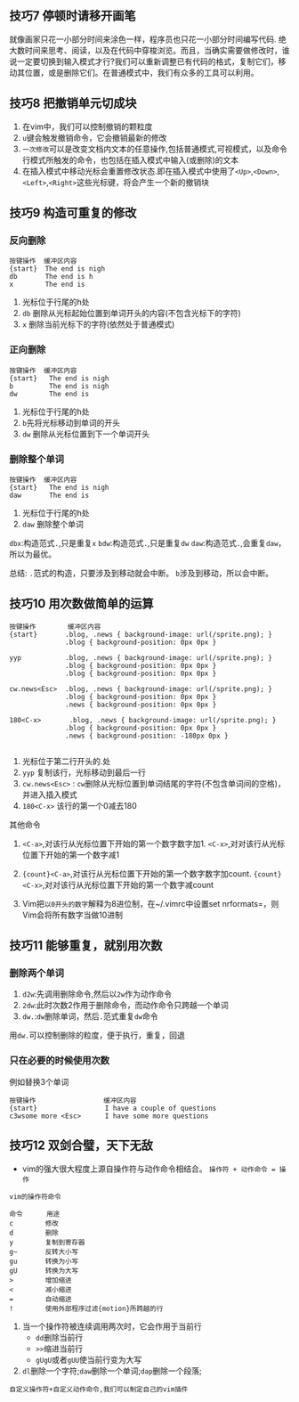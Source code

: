 ## 技巧7 停顿时请移开画笔

就像画家只花一小部分时间来涂色一样，程序员也只花一小部分时间编写代码. 绝大数时间来思考、阅读，以及在代码中穿梭浏览。而且，当确实需要做修改时，谁说一定要切换到输入模式才行?我们可以重新调整已有代码的格式，复制它们，移动其位置，或是删除它们。在普通模式中，我们有众多的工具可以利用。

## 技巧8 把撤销单元切成块

1. 在vim中，我们可以控制撤销的颗粒度
2. `u`键会触发撤销命令，它会撤销最新的修改
3. `一次修改`可以是改变文档内文本的任意操作,包括普通模式,可视模式，以及命令行模式所触发的命令，也包括在插入模式中输入(或删除)的文本
4.  在插入模式中移动光标会重置修改状态.即在插入模式中使用了`<Up>`,`<Down>`,`<Left>`,`<Right>`这些光标键，将会产生一个新的撤销块

## 技巧9 构造可重复的修改

### 反向删除

```
按键操作  缓冲区内容
{start}  The end is nigh
db       The end is h
x        The end is
```

1. 光标位于行尾的h处
2. `db` 删除从光标起始位置到单词开头的内容(不包含光标下的字符)
3. `x` 删除当前光标下的字符(依然处于普通模式)

### 正向删除

```
按键操作  缓冲区内容
{start}   The end is nigh
b         The end is nigh
dw        The end is
```
1. 光标位于行尾的h处
2. `b`先将光标移动到单词的开头
3. `dw` 删除从光标位置到下一个单词开头

### 删除整个单词

```
按键操作  缓冲区内容
{start}   The end is nigh
daw       The end is
```
1. 光标位于行尾的h处
2. `daw` 删除整个单词

`dbx`:构造范式`.`,只是重复`x`
`bdw`:构造范式`.`,只是重复`dw`
`daw`:构造范式`.`,会重复`daw`，所以为最优。

总结: `.`范式的构造，只要涉及到移动就会中断。 `b`涉及到移动，所以会中断。

## 技巧10 用次数做简单的运算

```
按键操作        缓冲区内容
{start}       .blog, .news { background-image: url(/sprite.png); }
              .blog { background-position: 0px 0px }

yyp           .blog, .news { background-image: url(/sprite.png); }
              .blog { background-position: 0px 0px }
              .blog { background-position: 0px 0px }
          
cw.news<Esc>  .blog, .news { background-image: url(/sprite.png); }
              .blog { background-position: 0px 0px }
              .news { background-position: 0px 0px }
       
180<C-x>       .blog, .news { background-image: url(/sprite.png); }
              .blog { background-position: 0px 0px }
              .news { background-position: -180px 0px }          
          
```

1. 光标位于第二行开头的.处
2. `yyp` 复制该行，光标移动到最后一行
3. `cw.news<Esc>` : `cw`删除从光标位置到单词结尾的字符(不包含单词间的空格)，并进入插入模式
4. `180<C-x>` 该行的第一个0减去180

其他命令

1. `<C-a>`,对该行从光标位置下开始的第一个数字数字加1. `<C-x>`,对对该行从光标位置下开始的第一个数字减1
2. `{count}<C-a>`,对该行从光标位置下开始的第一个数字数字加count. `{count}<C-x>`,对对该行从光标位置下开始的第一个数字减count

3. Vim把`以0开头的数字`解释为8进位制，在~/.vimrc中设置set nrformats=，则Vim会将所有数字当做10进制


## 技巧11 能够重复，就别用次数

### 删除两个单词

1. `d2w`:先调用删除命令,然后以`2w`作为动作命令
2. `2dw`:此时次数2作用于删除命令，而动作命令只跨越一个单词
3. `dw.`:`dw`删除单词，然后`.`范式重复`dw`命令

用`dw.`可以控制删除的粒度，便于执行，重复，回退

### 只在必要的时候使用次数

例如替换3个单词

```
按键操作                 缓冲区内容
{start}                 I have a couple of questions
c3wsome more <Esc>      I have some more questions

```


## 技巧12 双剑合璧，天下无敌

* vim的强大很大程度上源自操作符与动作命令相结合。 `操作符 + 动作命令 = 操作`

```
vim的操作符命令

命令      用途
c        修改
d        删除
y        复制到寄存器
g~       反转大小写
gu       转换为小写
gU       转换为大写
>        增加缩进
<        减小缩进
=        自动缩进
!        使用外部程序过滤{motion}所跨越的行
```

1.  当一个操作符被连续调用两次时，它会作用于当前行
    * `dd`删除当前行
    * `>>`缩进当前行
    * `gUgU`或者`gUU`使当前行变为大写
2. `dl`删除一个字符;`daw`删除一个单词;`dap`删除一个段落;

`自定义操作符+自定义动作命令,我们可以制定自己的vim插件`